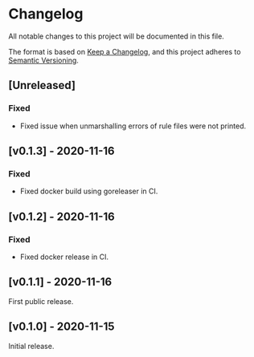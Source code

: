 # Changelog
All notable changes to this project will be documented in this file.

The format is based on [Keep a Changelog](https://keepachangelog.com/en/1.0.0/),
and this project adheres to [Semantic Versioning](https://semver.org/spec/v2.0.0.html).

## [Unreleased]
### Fixed
 - Fixed issue when unmarshalling errors of rule files were not printed.

## [v0.1.3] - 2020-11-16
### Fixed
 - Fixed docker build using goreleaser in CI.

## [v0.1.2] - 2020-11-16
### Fixed
 - Fixed docker release in CI.

## [v0.1.1] - 2020-11-16
First public release.

## [v0.1.0] - 2020-11-15
Initial release.
